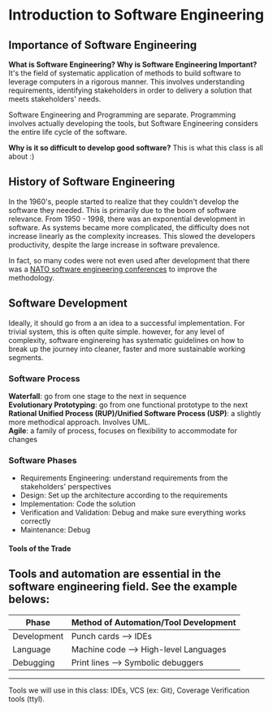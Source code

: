 # Introduction to Software Engineering

## Importance of Software Engineering
**What is Software Engineering? Why is Software Engineering Important?**
It's the field of systematic application of methods to build software to leverage computers in a rigorous manner. This involves understanding requirements, identifying stakeholders in order to delivery a solution that meets stakeholders' needs.    

Software Engineering and Programming are separate. Programming involves actually developing the tools, but Software Engineering considers the entire life cycle of the software.    

**Why is it so difficult to develop good software?**
This is what this class is all about :)     

## History of Software Engineering
In the 1960's, people started to realize that they couldn't develop the software they needed. This is primarily due to the boom of software relevance. From 1950 - 1998, there was an exponential development in software. As systems became more complicated, the difficulty does not increase linearly as the complexity increases. This slowed the developers productivity, despite the large increase in software prevalence.     

In fact, so many codes were not even used after development that there was a [NATO software engineering conferences](http://homepages.cs.ncl.ac.uk/brian.randell/NATO/) to improve the methodology.

## Software Development
Ideally, it should go from a an idea to a successful implementation. For trivial system, this is often quite simple. however, for any level of complexity, software enginereing has systematic guidelines on how to break up the journey into cleaner, faster and more sustainable working segments.

### Software Process
**Waterfall**: go from one stage to the next in sequence    
**Evolutionary Prototyping**: go from one functional prototype to the next    
**Rational Unified Process (RUP)/Unified Software Process (USP)**: a slightly more methodical approach. Involves UML.    
**Agile**: a family of process, focuses on flexibility to accommodate for changes    
### Software Phases
* Requirements Engineering: understand requirements from the stakeholders' perspectives    
* Design: Set up the architecture according to the requirements     
* Implementation: Code the solution     
* Verification and Validation: Debug and make sure everything works correctly    
* Maintenance: Debug     

#### Tools of the Trade
Tools and automation are essential in the software engineering field. See the example belows:
---
| Phase       | Method of Automation/Tool Development |
| ----------- | ------------------------------------- |
| Development | Punch cards --> IDEs                  |
| Language    | Machine code --> High-level Languages |
| Debugging   | Print lines --> Symbolic debuggers    |
---

Tools we will use in this class: IDEs, VCS (ex: Git), Coverage Verification tools (ttyl).